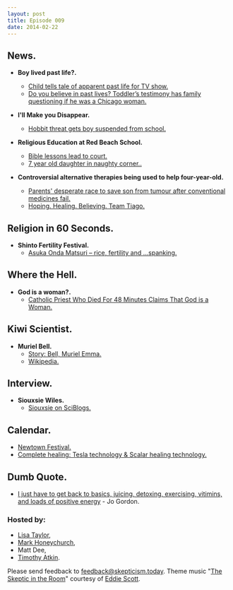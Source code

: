 ```yaml
---
layout: post
title: Episode 009
date: 2014-02-22
---
```


## News.

- **Boy lived past life?.**
  - [Child tells tale of apparent past life for TV show.](http://doubtfulnews.com/2015/02/child-tells-tale-of-apparent-past-life-for-tv-show/ )
  - [Do you believe in past lives? Toddler’s testimony has family questioning if he was a Chicago woman.](http://fox2now.com/2015/02/16/do-you-believe-in-past-lives-toddlers-testimony-has-family-questioning-if-he-was-a-chicago-woman/)

- **I'll Make you Disappear.**
  - [Hobbit threat gets boy suspended from school.](http://www.stuff.co.nz/oddstuff/65762669/hobbit-threat-gets-boy-suspended-from-school)

- **Religious Education at Red Beach School.**
  - [Bible lessons lead to court.](http://www.stuff.co.nz/national/education/66496504/Bible-lessons-lead-to-court)
  - [7 year old daughter in naughty corner..](http://www.nzherald.co.nz/nz/news/article.cfm?c_id=1&objectid=10851775)

- **Controversial alternative therapies being used to help four-year-old.**
  - [Parents' desperate race to save son from tumour after conventional medicines fail.](http://www.nzherald.co.nz/nz/news/article.cfm?c_id=1&objectid=11404546)
  - [Hoping. Healing. Believing. Team Tiago.](http://givealittle.co.nz/cause/teamtiago)

## Religion in 60 Seconds.

- **Shinto Fertility Festival.**
  - [Asuka Onda Matsuri – rice, fertility and …spanking.](http://www.matsuritimes.com/asuka-onda-matsuri/)

## Where the Hell.

- **God is a woman?.**
  - [Catholic Priest Who Died For 48 Minutes Claims That God is a Woman.](http://worldnewsdailyreport.com/catholic-priest-who-died-for-48-minutes-claims-that-god-is-a-woman/)

## Kiwi Scientist.

- **Muriel Bell.**
  - [Story: Bell, Muriel Emma.](http://www.teara.govt.nz/en/biographies/4b21/bell-muriel-emma)
  - [Wikipedia.](http://en.wikipedia.org/wiki/Muriel_Emma_Bell)

## Interview.

- **Siouxsie Wiles.**
  - [Siouxsie on SciBlogs.](http://sciblogs.co.nz/infectious-thoughts/)

## Calendar.

- [Newtown Festival.](http://www.newtownfestival.org.nz/)
- [Complete healing: Tesla technology & Scalar healing technology.](http://www.eventbrite.com/e/complete-healing-tesla-technology-that-brings-a-quantum-leap-to-healing-tickets-15548375610)

## Dumb Quote.

- [I just have to get back to basics, juicing, detoxing, exercising, vitimins, and loads of positive energy](http://givealittle.co.nz/cause/teamtiago) - Jo Gordon.

### Hosted by:

- [Lisa Taylor](mailto:lisa@skepticism.today),
- [Mark Honeychurch](mailto:mark@skepticism.today),
- Matt Dee,
- [Timothy Atkin](mailto:tim@skepticism.today).

Please send feedback to [feedback@skepticism.today](mailto:feedback@skepticism.today). Theme music "[The Skeptic in the Room](https://www.youtube.com/watch?v=OPs_j1EEplI)" courtesy of [Eddie Scott](http://theskepticintheroom.com/).